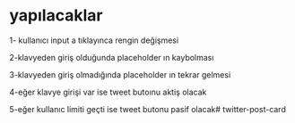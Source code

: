 # yapılacaklar 

1- kullanıcı input a tıklayınca rengin değişmesi

2-klavyeden giriş olduğunda placeholder ın kaybolması

3-klavyeden giriş olmadığında placeholder ın tekrar gelmesi

4-eğer klavye girişi var ise tweet butoınu aktiş olacak

5-eğer kullanıc limiti geçti ise tweet butonu pasif olacak# twitter-post-card
